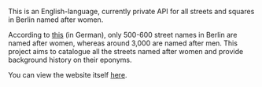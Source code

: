 This is an English-language, currently private API for all streets and squares in Berlin named after women.

According to [this](https://web.archive.org/web/20210723104659/https://www.rbb24.de/panorama/beitrag/2020/10/gendergerechte-stadtplanung-gender-mainstreaming-berlin.html) (in German), only 500-600 street names in Berlin are named after women, whereas around 3,000 are named after men. This project aims to catalogue all the streets named after women and provide background history on their eponyms.

You can view the website itself [here](womens-history-of-berlin.netlify.app/).
